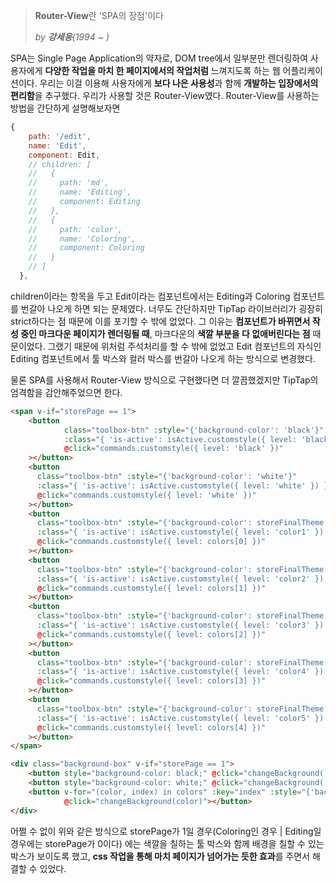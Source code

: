 > **Router-View**란 'SPA의 장점'이다
>
> *by **강세응**(1994 ~ )*

SPA는 Single Page Application의 약자로, DOM tree에서 일부분만 렌더링하여 사용자에게 **다양한 작업을 마치 한 페이지에서의 작업처럼** 느껴지도록 하는 웹 어플리케이션이다. 우리는 이걸 이용해 사용자에게 **보다 나은 사용성**과 함께 **개발하는 입장에서의 편리함**을 추구했다. 우리가 사용할 것은 Router-View였다. Router-View를 사용하는 방법을 간단하게 설명해보자면

```javascript
{
    path: '/edit',
    name: 'Edit',
    component: Edit,
    // children: [
    //   {
    //     path: 'md',
    //     name: 'Editing',
    //     component: Editing
    //   },
    //   {
    //     path: 'color',
    //     name: 'Coloring',
    //     component: Coloring
    //   }
    // ]
  },
```

children이라는 항목을 두고 Edit이라는 컴포넌트에서는 Editing과 Coloring 컴포넌트를 번갈아 나오게 하면 되는 문제였다. 너무도 간단하지만 TipTap 라이브러리가 굉장히 strict하다는 점 때문에 이를 포기할 수 밖에 없었다. 그 이유는 **컴포넌트가 바뀌면서 작성 중인 마크다운 페이지가 렌더링될 때**, 마크다운의 **색깔 부분을 다 없애버린다는 점** 때문이었다. 그랬기 때문에 위처럼 주석처리를 할 수 밖에 없었고 Edit 컴포넌트의 자식인 Editing 컴포넌트에서 툴 박스와 컬러 박스를 번갈아 나오게 하는 방식으로 변경했다.

물론 SPA를 사용해서 Router-View 방식으로 구현했다면 더 깔끔했겠지만 TipTap의 엄격함을 감안해주었으면 한다.

```html
<span v-if="storePage == 1">
    <button
            class="toolbox-btn" :style="{'background-color': 'black'}"
            :class="{ 'is-active': isActive.customstyle({ level: 'black' }) }"
            @click="commands.customstyle({ level: 'black' })"
    ></button>
    <button
      class="toolbox-btn" :style="{'background-color': 'white'}"
      :class="{ 'is-active': isActive.customstyle({ level: 'white' }) }"
      @click="commands.customstyle({ level: 'white' })"
    ></button>
    <button
      class="toolbox-btn" :style="{'background-color': storeFinalTheme[0]}"
      :class="{ 'is-active': isActive.customstyle({ level: 'color1' }) }"
      @click="commands.customstyle({ level: colors[0] })"
    ></button>
    <button
      class="toolbox-btn" :style="{'background-color': storeFinalTheme[1]}"
      :class="{ 'is-active': isActive.customstyle({ level: 'color2' }) }"
      @click="commands.customstyle({ level: colors[1] })"
    ></button>
    <button
      class="toolbox-btn" :style="{'background-color': storeFinalTheme[2]}"
      :class="{ 'is-active': isActive.customstyle({ level: 'color3' }) }"
      @click="commands.customstyle({ level: colors[2] })"
    ></button>
    <button
      class="toolbox-btn" :style="{'background-color': storeFinalTheme[3]}"
      :class="{ 'is-active': isActive.customstyle({ level: 'color4' }) }"
      @click="commands.customstyle({ level: colors[3] })"
    ></button>
    <button
      class="toolbox-btn" :style="{'background-color': storeFinalTheme[4]}"
      :class="{ 'is-active': isActive.customstyle({ level: 'color5' }) }"
      @click="commands.customstyle({ level: colors[4] })"
    ></button>        
</span>
```



```html
<div class="background-box" v-if="storePage == 1">
    <button style="background-color: black;" @click="changeBackground('black')"></button>
    <button style="background-color: white;" @click="changeBackground('white')"></button>
    <button v-for="(color, index) in colors" :key="index" :style="{'background-color' : color}"
            @click="changeBackground(color)"></button>
</div>
```

어쩔 수 없이 위와 같은 방식으로 storePage가 1일 경우(Coloring인 경우 | Editing일 경우에는 storePage가 0이다) 에는 색깔을 칠하는 툴 박스와 함께 배경을 칠할 수 있는 박스가 보이도록 했고, **css 작업을 통해 마치 페이지가 넘어가는 듯한 효과**를 주면서 해결할 수 있었다.
